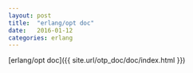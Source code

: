 ```yaml
---
layout: post
title:  "erlang/opt doc"
date:   2016-01-12
categories: erlang
---
```


[erlang/opt doc]({{ site.url/otp_doc/doc/index.html }})

